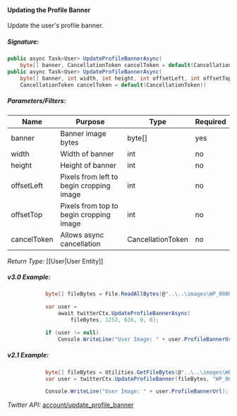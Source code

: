 #### Updating the Profile Banner

Update the user's profile banner.

##### Signature:

```c#
public async Task<User> UpdateProfileBannerAsync(
    byte[] banner, CancellationToken cancelToken = default(CancellationToken))
public async Task<User> UpdateProfileBannerAsync(
    byte[] banner, int width, int height, int offsetLeft, int offsetTop, 
    CancellationToken cancelToken = default(CancellationToken))
```

##### Parameters/Filters:

| Name | Purpose | Type | Required |
|------|---------|------|----------|
| banner | Banner image bytes | byte[] | yes |
| width | Width of banner | int | no |
| height | Height of banner | int | no |
| offsetLeft | Pixels from left to begin cropping image | int | no |
| offsetTop | Pixels from top to begin cropping image | int | no |
| cancelToken| Allows async cancellation | CancellationToken | no |

*Return Type:* [[User|User Entity]]

##### v3.0 Example:

```c#
            byte[] fileBytes = File.ReadAllBytes(@"..\..\images\WP_000003.jpg");

            var user = 
                await twitterCtx.UpdateProfileBannerAsync(
                    fileBytes, 1252, 626, 0, 0);

            if (user != null)
                Console.WriteLine("User Image: " + user.ProfileBannerUrl); 
```

##### v2.1 Example:

```c#
            byte[] fileBytes = Utilities.GetFileBytes(@"..\..\images\WP_000003.jpg");
            var user = twitterCtx.UpdateProfileBanner(fileBytes, "WP_000003.jpg", "jpg", 1252, 626, 0, 0);

            Console.WriteLine("User Image: " + user.ProfileBannerUrl);
```

*Twitter API:* [account/update_profile_banner](https://developer.twitter.com/en/docs/accounts-and-users/manage-account-settings/api-reference/post-account-update_profile_banner)